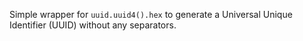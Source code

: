 Simple wrapper for `uuid.uuid4().hex` to generate a Universal Unique Identifier
(UUID) without any separators.
